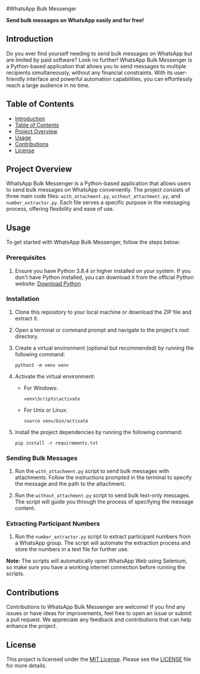 
#WhatsApp Bulk Messenger

**Send bulk messages on WhatsApp easily and for free!**

## Introduction

Do you ever find yourself needing to send bulk messages on WhatsApp but are limited by paid software? Look no further! WhatsApp Bulk Messenger is a Python-based application that allows you to send messages to multiple recipients simultaneously, without any financial constraints. With its user-friendly interface and powerful automation capabilities, you can effortlessly reach a large audience in no time.

## Table of Contents
- [Introduction](#introduction)
- [Table of Contents](#table-of-contents)
- [Project Overview](#project-overview)
- [Usage](#usage)
- [Contributions](#contributions)
- [License](#license)

## Project Overview

WhatsApp Bulk Messenger is a Python-based application that allows users to send bulk messages on WhatsApp conveniently. The project consists of three main code files: `with_attachment.py`, `without_attachment.py`, and `number_extractor.py`. Each file serves a specific purpose in the messaging process, offering flexibility and ease of use.

## Usage

To get started with WhatsApp Bulk Messenger, follow the steps below:

### Prerequisites

1. Ensure you have Python 3.8.4 or higher installed on your system. If you don't have Python installed, you can download it from the official Python website: [Download Python](https://www.python.org/downloads/)

### Installation

1. Clone this repository to your local machine or download the ZIP file and extract it.

2. Open a terminal or command prompt and navigate to the project's root directory.

3. Create a virtual environment (optional but recommended) by running the following command:
    ```
    python3 -m venv venv
    ```

4. Activate the virtual environment:
    - For Windows:
        ```
        venv\Scripts\activate
        ```
    - For Unix or Linux:
        ```
        source venv/bin/activate
        ```

5. Install the project dependencies by running the following command:
    ```
    pip install -r requirements.txt
    ```

### Sending Bulk Messages

1. Run the `with_attachment.py` script to send bulk messages with attachments. Follow the instructions prompted in the terminal to specify the message and the path to the attachment.

2. Run the `without_attachment.py` script to send bulk text-only messages. The script will guide you through the process of specifying the message content.

### Extracting Participant Numbers

1. Run the `number_extractor.py` script to extract participant numbers from a WhatsApp group. The script will automate the extraction process and store the numbers in a text file for further use.

**Note:** The scripts will automatically open WhatsApp Web using Selenium, so make sure you have a working internet connection before running the scripts.

## Contributions

Contributions to WhatsApp Bulk Messenger are welcome! If you find any issues or have ideas for improvements, feel free to open an issue or submit a pull request. We appreciate any feedback and contributions that can help enhance the project.

## License

This project is licensed under the [MIT License](https://github.com/MuhammedBasith/WhatsApp-Bulk-Messenger/blob/main/LICENSE). Please see the [LICENSE](https://github.com/MuhammedBasith/WhatsApp-Bulk-Messenger/blob/main/LICENSE) file for more details.
